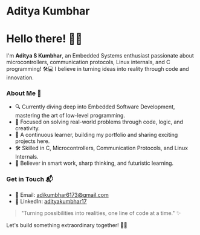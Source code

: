 # Aditya Kumbhar
# Hello there! 👋🚀

I'm **Aditya S Kumbhar**, an Embedded Systems enthusiast passionate about microcontrollers, communication protocols, Linux internals, and C programming! 🛠️💻 I believe in turning ideas into reality through code and innovation.

### About Me 🌟
- 🔍 Currently diving deep into Embedded Software Development, mastering the art of low-level programming.
- 🎯 Focused on solving real-world problems through code, logic, and creativity.
- 🌱 A continuous learner, building my portfolio and sharing exciting projects here.
- 🛠️ Skilled in C, Microcontrollers, Communication Protocols, and Linux Internals.
- 🌟 Believer in smart work, sharp thinking, and futuristic learning.

### Get in Touch 📬
- 📧 Email: adikumbhar6173@gmail.com
- 🔗 LinkedIn: [adityakumbhar17](https://www.linkedin.com/in/adityakumbhar17)

> "Turning possibilities into realities, one line of code at a time." ✨

Let's build something extraordinary together! 🚀🤝

